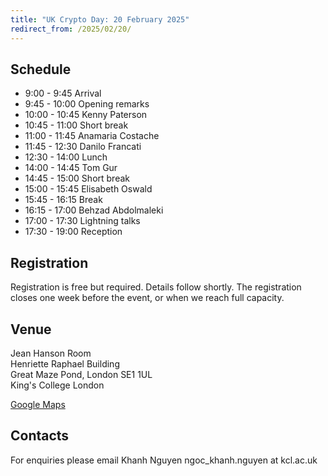 ```yaml
---
title: "UK Crypto Day: 20 February 2025"
redirect_from: /2025/02/20/
---
```


## Schedule

- 9:00 - 9:45 Arrival
- 9:45 - 10:00 Opening remarks
- 10:00 - 10:45 Kenny Paterson
- 10:45 - 11:00 Short break
- 11:00 - 11:45 Anamaria Costache
- 11:45 - 12:30 Danilo Francati
- 12:30 - 14:00 Lunch
- 14:00 - 14:45 Tom Gur
- 14:45 - 15:00 Short break
- 15:00 - 15:45 Elisabeth Oswald
- 15:45 - 16:15 Break
- 16:15 - 17:00 Behzad Abdolmaleki
- 17:00 - 17:30 Lightning talks
- 17:30 - 19:00 Reception

## Registration

Registration is free but required.
Details follow shortly.
The registration closes one week before the event, or when we reach full capacity.

## Venue

Jean Hanson Room  
Henriette Raphael Building  
Great Maze Pond, London SE1 1UL  
King's College London  

[Google Maps](https://maps.app.goo.gl/ifs6dRzRiZjcBghc7)

## Contacts

For enquiries please email Khanh Nguyen ngoc_khanh.nguyen at kcl.ac.uk
